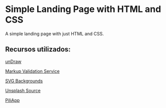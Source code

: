 <h1>Simple Landing Page with HTML and CSS</h1>
 A simple landing page with just HTML and CSS.


<h2> Recursos utilizados: </h2>

<a href='https://undraw.co/search'>unDraw</a>

<a href='https://validator.w3.org'>Markup Validation Service</a>

<a href='https://www.svgbackgrounds.com'>SVG Backgrounds</a>

<a href='https://source.unsplash.com/random/360x360'>Unsplash Source</a>

<a href='https://www.piliapp.com/symbol/menu/'>PiliApp</a>
